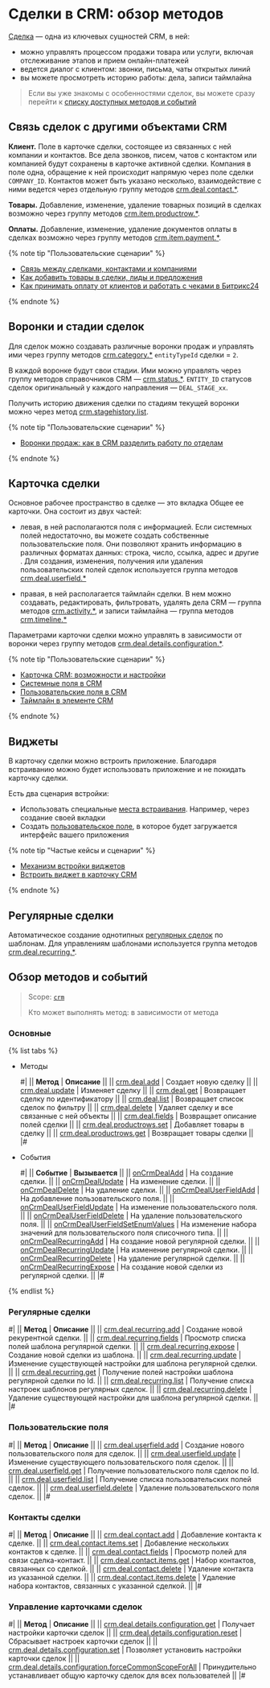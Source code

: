 # Сделки в CRM: обзор методов

[Сделка](https://helpdesk.bitrix24.ru/open/5493461/) — одна из ключевых сущностей CRM, в ней:

* можно управлять процессом продажи товара или услуги, включая отслеживание этапов и прием онлайн-платежей
* ведется диалог с клиентом: звонки, письма, чаты открытых линий 
* вы можете просмотреть историю работы: дела, записи таймлайна


> Если вы уже знакомы с особенностями сделок, вы можете сразу перейти к [списку доступных методов и событий](#obzor-metodov)

## Связь сделок  с другими объектами CRM

**Клиент.** Поле в карточке сделки, состоящее из связанных с ней компании и контактов. Все дела звонков, писем, чатов с контактом или компанией будут сохранены в карточке активной сделки. Компания в поле одна, обращение к ней происходит напрямую через поле сделки `COMPANY_ID`. Контактов может быть указано несколько, взаимодействие с ними ведется через отдельную группу методов [crm.deal.contact.*](./contacts/index.md).

**Товары.** Добавление, изменение, удаление товарных позиций в сделках возможно через группу методов [crm.item.productrow.*](../universal/product-rows/index.md).

**Оплаты.** Добавление, изменение, удаление документов оплаты в сделках возможно через группу методов [crm.item.payment.*](../universal/payment/index.md).  

{% note tip "Пользовательские сценарии" %}

- [Связь между сделками, контактами и компаниями](https://helpdesk.bitrix24.ru/open/2501159/)
- [Как добавить товары в сделки, лиды и предложения](https://helpdesk.bitrix24.ru/open/13216242/)
- [Как принимать оплату от клиентов и работать с чеками в Битрикс24](https://helpdesk.bitrix24.ru/open/18225080/)

{% endnote %}

## Воронки и стадии сделок

Для сделок можно создавать различные воронки продаж и управлять ими через группу методов [crm.category.*](../universal/category/index.md) `entityTypeId` сделки = `2`.

В каждой воронке будут свои стадии. Ими можно управлять  через группу методов справочников CRM — [crm.status.*](../status/index.md). `ENTITY_ID` статусов сделок оригинальный у каждого направления — `DEAL_STAGE_xx`. 

Получить историю движения сделки по стадиям текущей воронки можно через метод [crm.stagehistory.list](../crm-stage-history-list.md). 

{% note tip "Пользовательские сценарии" %}

- [Воронки продаж: как в CRM разделить работу по отделам](https://helpdesk.bitrix24.ru/open/20732764/)

{% endnote %}

## Карточка сделки

Основное рабочее пространство в сделке — это вкладка Общее ее карточки. Она состоит из двух частей:

* левая, в ней располагаются поля с информацией. Если системных полей недостаточно, вы можете создать собственные пользовательские поля. Они позволяют хранить информацию в различных форматах данных: строка, число, ссылка, адрес и другие . Для создания, изменения, получения или удаления пользовательских полей сделок используется группа методов [crm.deal.userfield.*](./user-defined-fields/index.md)

* правая, в ней располагается таймлайн сделки. В нем можно создавать, редактировать, фильтровать, удалять дела CRM — группа методов [crm.activity.*](../timeline/activities/index.md), и записи таймлайна — группа методов [crm.timeline.*](../timeline/index.md)

Параметрами карточки сделки можно управлять в зависимости от воронки через группу методов [crm.deal.details.configuration.*](./custom-form/index.md).

{% note tip "Пользовательские сценарии" %}

- [Карточка CRM: возможности и настройки](https://helpdesk.bitrix24.ru/open/22804914/)
- [Системные поля в CRM](https://helpdesk.bitrix24.ru/open/18478840/)
- [Пользовательские поля в CRM](https://helpdesk.bitrix24.ru/open/22048980/)
- [Таймлайн в элементе CRM](https://helpdesk.bitrix24.ru/open/16749348/)

{% endnote %}

## Виджеты

В карточку сделки можно встроить приложение. Благодаря встраиванию можно будет использовать  приложение и не покидать карточку сделки.

Есть два сценария встройки:

* Использовать специальные [места встраивания](../../widgets/crm/index.md). Например, через создание своей вкладки
* Создать [пользовательское поле](../../../tutorials/crm/crm-widgets/widget-as-field-in-lead-page.md), в которое будет загружается интерфейс вашего приложения

{% note tip "Частые кейсы и сценарии" %}

- [Механизм встройки виджетов](../../widgets/index.md)
- [Встроить виджет в карточку CRM](../../../tutorials/crm/crm-widgets/widget-as-detail-tab.md)

{% endnote %}

## Регулярные сделки

Автоматическое создание однотипных [регулярных сделок](https://helpdesk.bitrix24.ru/open/18453980/) по шаблонам. Для управлениям шаблонами используется группа методов [crm.deal.recurring.*](./recurring-deals/index.md).

## Обзор методов и событий

> Scope: [`crm`](../../scopes/permissions.md)
> 
> Кто может выполнять метод: в зависимости от метода

### Основные

{% list tabs %}

- Методы

    #|
    || **Метод** | **Описание** ||
    || [crm.deal.add](./crm-deal-add.md) | Создает новую сделку ||
    || [crm.deal.update](./crm-deal-update.md) | Изменяет сделку ||
    || [crm.deal.get](./crm-deal-get.md) | Возвращает сделку по идентификатору ||
    || [crm.deal.list](./crm-deal-list.md) | Возвращает список сделок по фильтру ||
    || [crm.deal.delete](./crm-deal-delete.md) | Удаляет сделку и все связанные с ней объекты ||
    || [crm.deal.fields](./crm-deal-fields.md) | Возвращает описание полей сделки ||
    || [crm.deal.productrows.set](./crm-deal-productrows-set.md) | Добавляет товары в сделку ||
    || [crm.deal.productrows.get](./crm-deal-get.md) | Возвращает товары сделки ||
    |#

- События

    #|
    || **Событие** | **Вызывается** ||
    || [onCrmDealAdd](./events/on-crm-deal-add.md) | На создание сделки. ||
    || [onCrmDealUpdate](./events/on-crm-deal-update.md) | На изменение сделки. ||
    || [onCrmDealDelete](./events/on-crm-deal-delete.md) | На удаление сделки. ||
    || [onCrmDealUserFieldAdd](./events/on-crm-deal-user-field-add.md) | На добавление пользовательского поля. ||
    || [onCrmDealUserFieldUpdate](./events/on-crm-deal-user-field-update.md) | На изменение пользовательского поля. ||
    || [onCrmDealUserFieldDelete](./events/on-crm-deal-user-field-delete.md) | На удаление пользовательского поля. ||
    || [onCrmDealUserFieldSetEnumValues](./events/on-crm-deal-user-field-set-enum-values.md) | На изменение набора значений для пользовательского поля списочного типа. ||
    || [onCrmDealRecurringAdd](./events/on-crm-deal-recurring-add.md) | На создание новой регулярной сделки. ||
    || [onCrmDealRecurringUpdate](./events/on-crm-deal-recurring-update.md) | На изменение регулярной сделки. ||
    || [onCrmDealRecurringDelete](./events/on-crm-deal-recurring-delete.md) | На удаление регулярной сделки. ||
    || [onCrmDealRecurringExpose](./events/on-crm-deal-recurring-expose.md) | На создание новой сделки из регулярной сделки. ||
    |#

{% endlist %}
  
### Регулярные сделки

#|
|| **Метод** | **Описание** ||
|| [crm.deal.recurring.add](./recurring-deals/crm-deal-recurring-add.md) | Создание новой рекурентной сделки. ||
|| [crm.deal.recurring.fields](./recurring-deals/crm-deal-recurring-fields.md) | Просмотр списка полей шаблона регулярной сделки. ||
|| [crm.deal.recurring.expose](./recurring-deals/crm-deal-recurring-expose.md) | Создание новой сделки из шаблона. ||
|| [crm.deal.recurring.update](./recurring-deals/crm-deal-recurring-update.md) | Изменение существующей настройки для шаблона регулярной сделки. ||
|| [crm.deal.recurring.get](./recurring-deals/crm-deal-recurring-get.md) | Получение полей настройки шаблона регулярной сделки по Id. ||
|| [crm.deal.recurring.list](./recurring-deals/crm-deal-recurring-list.md) | Получение списка настроек шаблонов регулярных сделок. ||
|| [crm.deal.recurring.delete](./recurring-deals/crm-deal-recurring-delete.md) | Удаление существующей настройки для шаблона регулярной сделки. ||
|#

### Пользовательские поля

#|
|| **Метод** | **Описание** ||
|| [crm.deal.userfield.add](./user-defined-fields/crm-deal-userfield-add.md) | Создание нового пользовательского поля для сделок. ||
|| [crm.deal.userfield.update](./user-defined-fields/crm-deal-userfield-update.md) | Изменение существующего пользовательского поля сделок. ||
|| [crm.deal.userfield.get](./user-defined-fields/crm-deal-userfield-get.md) | Получение пользовательского поля сделок по Id. ||
|| [crm.deal.userfield.list](./user-defined-fields/crm-deal-userfield-list.md) | Получение списка пользовательских полей сделок. ||
|| [crm.deal.userfield.delete](./user-defined-fields/crm-deal-userfield-delete.md) | Удаление пользовательского поля сделок. ||
|#

### Контакты сделки

#|
|| **Метод** | **Описание** ||
|| [crm.deal.contact.add](./contacts/crm-deal-contact-add.md) | Добавление контакта к сделке. ||
|| [crm.deal.contact.items.set](./contacts/crm-deal-contact-items-set.md) | Добавление нескольких контактов к сделке. ||
|| [crm.deal.contact.fields](./contacts/crm-deal-contact-fields.md) | Просмотр полей для связи сделка-контакт. ||
|| [crm.deal.contact.items.get](./contacts/crm-deal-contact-items-get.md) | Набор контактов, связанных со сделкой. ||
|| [crm.deal.contact.delete](./contacts/crm-deal-contact-delete.md) | Удаление контакта из указанной сделки. ||
|| [crm.deal.contact.items.delete](./contacts/crm-deal-contact-items-delete.md) | Удаление набора контактов, связанных с указанной сделкой. ||
|#

### Управление карточками сделок

#|
|| **Метод** | **Описание** ||
|| [crm.deal.details.configuration.get](./custom-form/crm-deal-details-configuration-get.md) | Получает настройки карточки сделок ||
|| [crm.deal.details.configuration.reset](./custom-form/crm-deal-details-configuration-reset.md) | Сбрасывает настроек карточки сделок ||
|| [crm.deal.details.configuration.set](./custom-form/crm-deal-details-configuration-set.md) | Позволяет установить настройки карточки сделок ||
|| [crm.deal.details.configuration.forceCommonScopeForAll](./custom-form/crm-deal-details-configuration-force-common-scope-for-all.md) | Принудительно устанавливает общую карточку сделок для всех пользователей ||
|#
